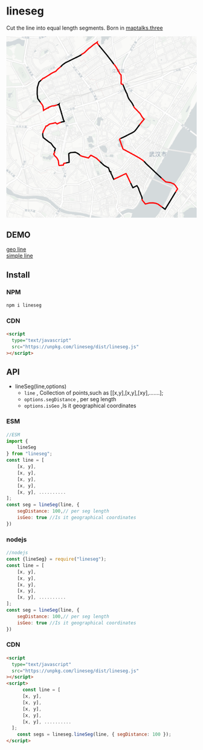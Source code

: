 # lineseg

Cut the line into equal length segments. Born in [maptalks.three](https://github.com/maptalks/maptalks.three)

![](./demo.png)

## DEMO 
[geo line](https://deyihu.github.io/lineseg/test/index.html)  
[simple line](https://deyihu.github.io/lineseg/test/pixel.html)

## Install

### NPM

```sh
npm i lineseg

```

### CDN

```html
<script
  type="text/javascript"
  src="https://unpkg.com/lineseg/dist/lineseg.js"
></script>
```

## API

- lineSeg(line,options)
  - `line` , Collection of points,such as [[x,y],[x,y],[xy],.......];
  - `options.segDistance` , per seg length
  - `options.isGeo` ,Is it geographical coordinates


### ESM

```js
//ESM
import {
    lineSeg
} from "lineseg";
const line = [
    [x, y],
    [x, y],
    [x, y],
    [x, y],
    [x, y], ..........
];
const seg = lineSeg(line, {
    segDistance: 100,// per seg length
    isGeo: true //Is it geographical coordinates
})
```

### nodejs

```js
//nodejs
const {lineSeg} = require("lineseg");
const line = [
    [x, y],
    [x, y],
    [x, y],
    [x, y],
    [x, y], ..........
];
const seg = lineSeg(line, {
    segDistance: 100,// per seg length
    isGeo: true //Is it geographical coordinates
})
```

### CDN

```html
<script
  type="text/javascript"
  src="https://unpkg.com/lineseg/dist/lineseg.js"
></script>
<script>
      const line = [
      [x, y],
      [x, y],
      [x, y],
      [x, y],
      [x, y], ..........
  ];
    const segs = lineseg.lineSeg(line, { segDistance: 100 });
</script>
```
